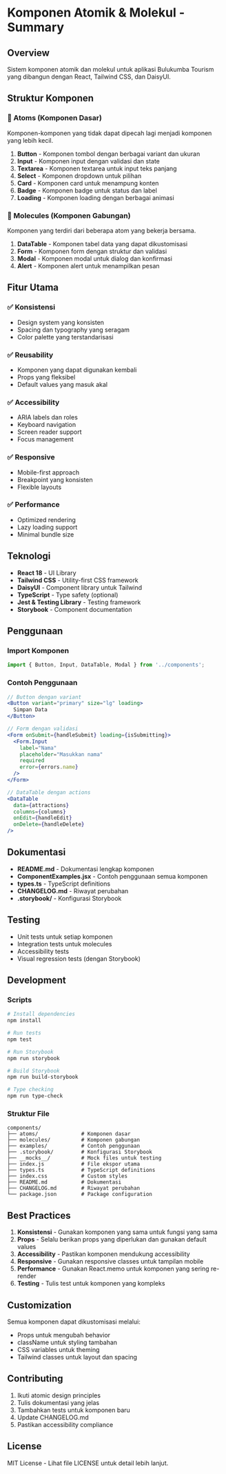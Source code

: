 # Komponen Atomik & Molekul - Summary

## Overview
Sistem komponen atomik dan molekul untuk aplikasi Bulukumba Tourism yang dibangun dengan React, Tailwind CSS, dan DaisyUI.

## Struktur Komponen

### 🧩 Atoms (Komponen Dasar)
Komponen-komponen yang tidak dapat dipecah lagi menjadi komponen yang lebih kecil.

1. **Button** - Komponen tombol dengan berbagai variant dan ukuran
2. **Input** - Komponen input dengan validasi dan state
3. **Textarea** - Komponen textarea untuk input teks panjang
4. **Select** - Komponen dropdown untuk pilihan
5. **Card** - Komponen card untuk menampung konten
6. **Badge** - Komponen badge untuk status dan label
7. **Loading** - Komponen loading dengan berbagai animasi

### 🧬 Molecules (Komponen Gabungan)
Komponen yang terdiri dari beberapa atom yang bekerja bersama.

1. **DataTable** - Komponen tabel data yang dapat dikustomisasi
2. **Form** - Komponen form dengan struktur dan validasi
3. **Modal** - Komponen modal untuk dialog dan konfirmasi
4. **Alert** - Komponen alert untuk menampilkan pesan

## Fitur Utama

### ✅ Konsistensi
- Design system yang konsisten
- Spacing dan typography yang seragam
- Color palette yang terstandarisasi

### ✅ Reusability
- Komponen yang dapat digunakan kembali
- Props yang fleksibel
- Default values yang masuk akal

### ✅ Accessibility
- ARIA labels dan roles
- Keyboard navigation
- Screen reader support
- Focus management

### ✅ Responsive
- Mobile-first approach
- Breakpoint yang konsisten
- Flexible layouts

### ✅ Performance
- Optimized rendering
- Lazy loading support
- Minimal bundle size

## Teknologi

- **React 18** - UI Library
- **Tailwind CSS** - Utility-first CSS framework
- **DaisyUI** - Component library untuk Tailwind
- **TypeScript** - Type safety (optional)
- **Jest & Testing Library** - Testing framework
- **Storybook** - Component documentation

## Penggunaan

### Import Komponen
```jsx
import { Button, Input, DataTable, Modal } from '../components';
```

### Contoh Penggunaan
```jsx
// Button dengan variant
<Button variant="primary" size="lg" loading>
  Simpan Data
</Button>

// Form dengan validasi
<Form onSubmit={handleSubmit} loading={isSubmitting}>
  <Form.Input
    label="Nama"
    placeholder="Masukkan nama"
    required
    error={errors.name}
  />
</Form>

// DataTable dengan actions
<DataTable
  data={attractions}
  columns={columns}
  onEdit={handleEdit}
  onDelete={handleDelete}
/>
```

## Dokumentasi

- **README.md** - Dokumentasi lengkap komponen
- **ComponentExamples.jsx** - Contoh penggunaan semua komponen
- **types.ts** - TypeScript definitions
- **CHANGELOG.md** - Riwayat perubahan
- **.storybook/** - Konfigurasi Storybook

## Testing

- Unit tests untuk setiap komponen
- Integration tests untuk molecules
- Accessibility tests
- Visual regression tests (dengan Storybook)

## Development

### Scripts
```bash
# Install dependencies
npm install

# Run tests
npm test

# Run Storybook
npm run storybook

# Build Storybook
npm run build-storybook

# Type checking
npm run type-check
```

### Struktur File
```
components/
├── atoms/              # Komponen dasar
├── molecules/          # Komponen gabungan
├── examples/           # Contoh penggunaan
├── .storybook/         # Konfigurasi Storybook
├── __mocks__/          # Mock files untuk testing
├── index.js            # File ekspor utama
├── types.ts            # TypeScript definitions
├── index.css           # Custom styles
├── README.md           # Dokumentasi
├── CHANGELOG.md        # Riwayat perubahan
└── package.json        # Package configuration
```

## Best Practices

1. **Konsistensi** - Gunakan komponen yang sama untuk fungsi yang sama
2. **Props** - Selalu berikan props yang diperlukan dan gunakan default values
3. **Accessibility** - Pastikan komponen mendukung accessibility
4. **Responsive** - Gunakan responsive classes untuk tampilan mobile
5. **Performance** - Gunakan React.memo untuk komponen yang sering re-render
6. **Testing** - Tulis test untuk komponen yang kompleks

## Customization

Semua komponen dapat dikustomisasi melalui:
- Props untuk mengubah behavior
- className untuk styling tambahan
- CSS variables untuk theming
- Tailwind classes untuk layout dan spacing

## Contributing

1. Ikuti atomic design principles
2. Tulis dokumentasi yang jelas
3. Tambahkan tests untuk komponen baru
4. Update CHANGELOG.md
5. Pastikan accessibility compliance

## License

MIT License - Lihat file LICENSE untuk detail lebih lanjut.

